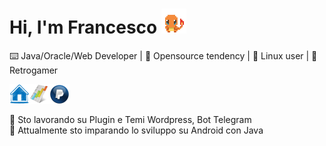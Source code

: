 # Hi, I'm Francesco <img src="https://raw.githubusercontent.com/FrancescoCeliento/FrancescoCeliento/main/asset/images/charizard.gif" width="40">
⌨️ Java/Oracle/Web Developer | 📄 Opensource tendency | 🐧 Linux user | 👾 Retrogamer
<br/>


[<img align="left" alt="Homepage" width="32px" src="https://raw.githubusercontent.com/FrancescoCeliento/FrancescoCeliento/main/asset/images/home-icon.png"/>][homepage]
[<img align="left" alt="PayPal" width="32px" src="https://raw.githubusercontent.com/FrancescoCeliento/FrancescoCeliento/main/asset/images/project-icon.png"/>][project]
[<img align="left" alt="PayPal" width="32px" src="https://raw.githubusercontent.com/FrancescoCeliento/FrancescoCeliento/main/asset/images/paypal-icon.png"/>][paypal]

[homepage]: https://www.francescoceliento.com
[project]: https://francescoceliento.github.io
[paypal]: https://paypal.me/francescoceliento
<br/><br/>

<!--
**FrancescoCeliento/FrancescoCeliento** is a ✨ _special_ ✨ repository because its `README.md` (this file) appears on your GitHub profile.

Here are some ideas to get you started:

- 🔭 I’m currently working on ...
- 🌱 I’m currently learning ...
- 👯 I’m looking to collaborate on ...
- 🤔 I’m looking for help with ...
- 💬 Ask me about ...
- 📫 How to reach me: ...
- 😄 Pronouns: ...
- ⚡ Fun fact: ...
-->


🔭 Sto lavorando su Plugin e Temi Wordpress, Bot Telegram<br/>
🌱 Attualmente sto imparando lo sviluppo su Android con Java
